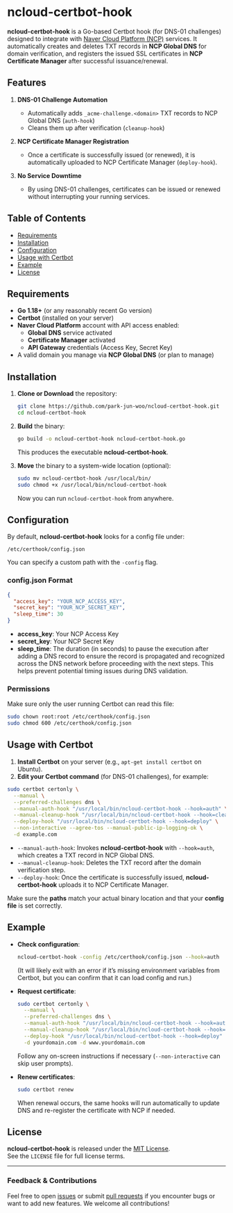 # ncloud-certbot-hook

**ncloud-certbot-hook** is a Go-based Certbot hook (for DNS-01 challenges) designed to integrate with [Naver Cloud Platform (NCP)](https://www.ncloud.com/) services. It automatically creates and deletes TXT records in **NCP Global DNS** for domain verification, and registers the issued SSL certificates in **NCP Certificate Manager** after successful issuance/renewal.

## Features

1. **DNS-01 Challenge Automation**  
   - Automatically adds `_acme-challenge.<domain>` TXT records to NCP Global DNS (`auth-hook`)  
   - Cleans them up after verification (`cleanup-hook`)  

2. **NCP Certificate Manager Registration**  
   - Once a certificate is successfully issued (or renewed), it is automatically uploaded to NCP Certificate Manager (`deploy-hook`).  

3. **No Service Downtime**  
   - By using DNS-01 challenges, certificates can be issued or renewed without interrupting your running services.  

## Table of Contents

- [Requirements](#requirements)  
- [Installation](#installation)  
- [Configuration](#configuration)  
- [Usage with Certbot](#usage-with-certbot)  
- [Example](#example)  
- [License](#license)

## Requirements

- **Go 1.18+** (or any reasonably recent Go version)
- **Certbot** (installed on your server)
- **Naver Cloud Platform** account with API access enabled:
  - **Global DNS** service activated
  - **Certificate Manager** activated
  - **API Gateway** credentials (Access Key, Secret Key)
- A valid domain you manage via **NCP Global DNS** (or plan to manage)

## Installation

1. **Clone or Download** the repository:
   ```bash
   git clone https://github.com/park-jun-woo/ncloud-certbot-hook.git
   cd ncloud-certbot-hook
   ```

2. **Build** the binary:
   ```bash
   go build -o ncloud-certbot-hook ncloud-certbot-hook.go
   ```
   This produces the executable **ncloud-certbot-hook**.

3. **Move** the binary to a system-wide location (optional):
   ```bash
   sudo mv ncloud-certbot-hook /usr/local/bin/
   sudo chmod +x /usr/local/bin/ncloud-certbot-hook
   ```
   Now you can run `ncloud-certbot-hook` from anywhere.

## Configuration

By default, **ncloud-certbot-hook** looks for a config file under:  
```
/etc/certhook/config.json
```
You can specify a custom path with the `-config` flag.

### config.json Format

```json
{
  "access_key": "YOUR_NCP_ACCESS_KEY",
  "secret_key": "YOUR_NCP_SECRET_KEY",
  "sleep_time": 30
}
```

- **access_key**: Your NCP Access Key  
- **secret_key**: Your NCP Secret Key  
- **sleep_time**: The duration (in seconds) to pause the execution after adding a DNS record to ensure the record is propagated and recognized across the DNS network before proceeding with the next steps. This helps prevent potential timing issues during DNS validation.

### Permissions

Make sure only the user running Certbot can read this file:
```bash
sudo chown root:root /etc/certhook/config.json
sudo chmod 600 /etc/certhook/config.json
```

## Usage with Certbot

1. **Install Certbot** on your server (e.g., `apt-get install certbot` on Ubuntu).
2. **Edit your Certbot command** (for DNS-01 challenges), for example:

```bash
sudo certbot certonly \
  --manual \
  --preferred-challenges dns \
  --manual-auth-hook "/usr/local/bin/ncloud-certbot-hook --hook=auth" \
  --manual-cleanup-hook "/usr/local/bin/ncloud-certbot-hook --hook=cleanup" \
  --deploy-hook "/usr/local/bin/ncloud-certbot-hook --hook=deploy" \
  --non-interactive --agree-tos --manual-public-ip-logging-ok \
  -d example.com
```

- `--manual-auth-hook`: Invokes **ncloud-certbot-hook** with `--hook=auth`, which creates a TXT record in NCP Global DNS.  
- `--manual-cleanup-hook`: Deletes the TXT record after the domain verification step.  
- `--deploy-hook`: Once the certificate is successfully issued, **ncloud-certbot-hook** uploads it to NCP Certificate Manager.  

Make sure the **paths** match your actual binary location and that your **config file** is set correctly.

## Example

- **Check configuration**:
  ```bash
  ncloud-certbot-hook -config /etc/certhook/config.json --hook=auth
  ```
  (It will likely exit with an error if it’s missing environment variables from Certbot, but you can confirm that it can load config and run.)

- **Request certificate**:
  ```bash
  sudo certbot certonly \
    --manual \
    --preferred-challenges dns \
    --manual-auth-hook "/usr/local/bin/ncloud-certbot-hook --hook=auth" \
    --manual-cleanup-hook "/usr/local/bin/ncloud-certbot-hook --hook=cleanup" \
    --deploy-hook "/usr/local/bin/ncloud-certbot-hook --hook=deploy" \
    -d yourdomain.com -d www.yourdomain.com
  ```
  Follow any on-screen instructions if necessary (`--non-interactive` can skip user prompts).

- **Renew certificates**:
  ```bash
  sudo certbot renew
  ```
  When renewal occurs, the same hooks will run automatically to update DNS and re-register the certificate with NCP if needed.

## License

**ncloud-certbot-hook** is released under the [MIT License](LICENSE).  
See the `LICENSE` file for full license terms.

---

### Feedback & Contributions

Feel free to open [issues](https://github.com/park-jun-woo/ncloud-certbot-hook/issues) or submit [pull requests](https://github.com/park-jun-woo/ncloud-certbot-hook/pulls) if you encounter bugs or want to add new features. We welcome all contributions!